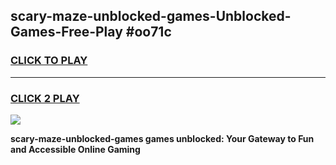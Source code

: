 
## scary-maze-unblocked-games-Unblocked-Games-Free-Play #oo71c
<h3>
<a href="https://us.freeplayer.one?title=scary-maze-unblocked-games&ref=9M">CLICK TO PLAY</a></h3>
<hr>

<h3>
<a href="https://us.freeplayer.one?title=scary-maze-unblocked-games&ref=9M">CLICK 2 PLAY</a>
  
</h3>

<a href="https://us.freeplayer.one?title=scary-maze-unblocked-games&ref=9M"><img src="https://clearcache.store/games.png"></a>


**scary-maze-unblocked-games games unblocked: Your Gateway to Fun and Accessible Online Gaming**
